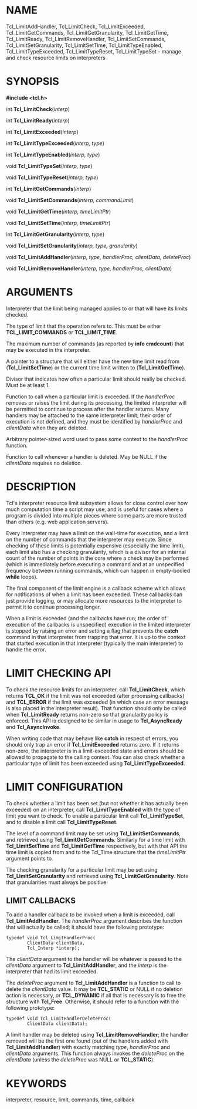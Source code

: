 # NAME

Tcl_LimitAddHandler, Tcl_LimitCheck, Tcl_LimitExceeded,
Tcl_LimitGetCommands, Tcl_LimitGetGranularity, Tcl_LimitGetTime,
Tcl_LimitReady, Tcl_LimitRemoveHandler, Tcl_LimitSetCommands,
Tcl_LimitSetGranularity, Tcl_LimitSetTime, Tcl_LimitTypeEnabled,
Tcl_LimitTypeExceeded, Tcl_LimitTypeReset, Tcl_LimitTypeSet - manage and
check resource limits on interpreters

# SYNOPSIS

**#include \<tcl.h\>**

int **Tcl_LimitCheck**(*interp*)

int **Tcl_LimitReady**(*interp*)

int **Tcl_LimitExceeded**(*interp*)

int **Tcl_LimitTypeExceeded**(*interp, type*)

int **Tcl_LimitTypeEnabled**(*interp, type*)

void **Tcl_LimitTypeSet**(*interp, type*)

void **Tcl_LimitTypeReset**(*interp, type*)

int **Tcl_LimitGetCommands**(*interp*)

void **Tcl_LimitSetCommands**(*interp, commandLimit*)

void **Tcl_LimitGetTime**(*interp, timeLimitPtr*)

void **Tcl_LimitSetTime**(*interp, timeLimitPtr*)

int **Tcl_LimitGetGranularity**(*interp, type*)

void **Tcl_LimitSetGranularity**(*interp, type, granularity*)

void **Tcl_LimitAddHandler**(*interp, type, handlerProc, clientData,
deleteProc*)

void **Tcl_LimitRemoveHandler**(*interp, type, handlerProc, clientData*)

# ARGUMENTS

Interpreter that the limit being managed applies to or that will have
its limits checked.

The type of limit that the operation refers to. This must be either
**TCL_LIMIT_COMMANDS** or **TCL_LIMIT_TIME**.

The maximum number of commands (as reported by **info cmdcount**) that
may be executed in the interpreter.

A pointer to a structure that will either have the new time limit read
from (**Tcl_LimitSetTime**) or the current time limit written to
(**Tcl_LimitGetTime**).

Divisor that indicates how often a particular limit should really be
checked. Must be at least 1.

Function to call when a particular limit is exceeded. If the
*handlerProc* removes or raises the limit during its processing, the
limited interpreter will be permitted to continue to process after the
handler returns. Many handlers may be attached to the same interpreter
limit; their order of execution is not defined, and they must be
identified by *handlerProc* and *clientData* when they are deleted.

Arbitrary pointer-sized word used to pass some context to the
*handlerProc* function.

Function to call whenever a handler is deleted. May be NULL if the
*clientData* requires no deletion.

# DESCRIPTION

Tcl\'s interpreter resource limit subsystem allows for close control
over how much computation time a script may use, and is useful for cases
where a program is divided into multiple pieces where some parts are
more trusted than others (e.g. web application servers).

Every interpreter may have a limit on the wall-time for execution, and a
limit on the number of commands that the interpreter may execute. Since
checking of these limits is potentially expensive (especially the time
limit), each limit also has a checking granularity, which is a divisor
for an internal count of the number of points in the core where a check
may be performed (which is immediately before executing a command and at
an unspecified frequency between running commands, which can happen in
empty-bodied **while** loops).

The final component of the limit engine is a callback scheme which
allows for notifications of when a limit has been exceeded. These
callbacks can just provide logging, or may allocate more resources to
the interpreter to permit it to continue processing longer.

When a limit is exceeded (and the callbacks have run; the order of
execution of the callbacks is unspecified) execution in the limited
interpreter is stopped by raising an error and setting a flag that
prevents the **catch** command in that interpreter from trapping that
error. It is up to the context that started execution in that
interpreter (typically the main interpreter) to handle the error.

# LIMIT CHECKING API

To check the resource limits for an interpreter, call
**Tcl_LimitCheck**, which returns **TCL_OK** if the limit was not
exceeded (after processing callbacks) and **TCL_ERROR** if the limit was
exceeded (in which case an error message is also placed in the
interpreter result). That function should only be called when
**Tcl_LimitReady** returns non-zero so that granularity policy is
enforced. This API is designed to be similar in usage to
**Tcl_AsyncReady** and **Tcl_AsyncInvoke**.

When writing code that may behave like **catch** in respect of errors,
you should only trap an error if **Tcl_LimitExceeded** returns zero. If
it returns non-zero, the interpreter is in a limit-exceeded state and
errors should be allowed to propagate to the calling context. You can
also check whether a particular type of limit has been exceeded using
**Tcl_LimitTypeExceeded**.

# LIMIT CONFIGURATION

To check whether a limit has been set (but not whether it has actually
been exceeded) on an interpreter, call **Tcl_LimitTypeEnabled** with the
type of limit you want to check. To enable a particular limit call
**Tcl_LimitTypeSet**, and to disable a limit call
**Tcl_LimitTypeReset**.

The level of a command limit may be set using **Tcl_LimitSetCommands**,
and retrieved using **Tcl_LimitGetCommands**. Similarly for a time limit
with **Tcl_LimitSetTime** and **Tcl_LimitGetTime** respectively, but
with that API the time limit is copied from and to the Tcl_Time
structure that the *timeLimitPtr* argument points to.

The checking granularity for a particular limit may be set using
**Tcl_LimitSetGranularity** and retrieved using
**Tcl_LimitGetGranularity**. Note that granularities must always be
positive.

## LIMIT CALLBACKS

To add a handler callback to be invoked when a limit is exceeded, call
**Tcl_LimitAddHandler**. The *handlerProc* argument describes the
function that will actually be called; it should have the following
prototype:

    typedef void Tcl_LimitHandlerProc(
            ClientData clientData,
            Tcl_Interp *interp);

The *clientData* argument to the handler will be whatever is passed to
the *clientData* argument to **Tcl_LimitAddHandler**, and the *interp*
is the interpreter that had its limit exceeded.

The *deleteProc* argument to **Tcl_LimitAddHandler** is a function to
call to delete the *clientData* value. It may be **TCL_STATIC** or NULL
if no deletion action is necessary, or **TCL_DYNAMIC** if all that is
necessary is to free the structure with **Tcl_Free**. Otherwise, it
should refer to a function with the following prototype:

    typedef void Tcl_LimitHandlerDeleteProc(
            ClientData clientData);

A limit handler may be deleted using **Tcl_LimitRemoveHandler**; the
handler removed will be the first one found (out of the handlers added
with **Tcl_LimitAddHandler**) with exactly matching *type*,
*handlerProc* and *clientData* arguments. This function always invokes
the *deleteProc* on the *clientData* (unless the *deleteProc* was NULL
or **TCL_STATIC**).

# KEYWORDS

interpreter, resource, limit, commands, time, callback

<!---
Copyright (c) 2004 Donal K. Fellow
-->

